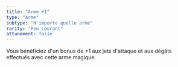 ```yaml
---
title: "Arme +1"
type: "Arme"
subtype: "N'importe quelle arme"
rarity: "Peu courant"
attunement: false
---
```

Vous bénéficiez d'un bonus de +1 aux jets d'attaque et aux dégâts effectués avec cette arme magique.
